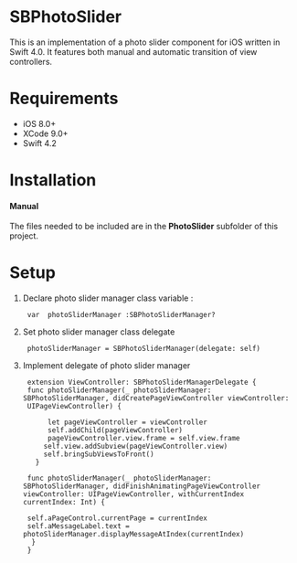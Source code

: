 # SBPhotoSlider

This is an implementation of a photo slider component for iOS written in Swift 4.0. 
It features both manual and automatic transition of view controllers.

# Requirements

* iOS 8.0+
* XCode 9.0+
* Swift 4.2

# Installation

#### Manual

The files needed to be included are in the **PhotoSlider** subfolder of this project.

# Setup

1. Declare photo slider manager class variable :

        var  photoSliderManager :SBPhotoSliderManager?

2. Set photo slider manager class delegate

        photoSliderManager = SBPhotoSliderManager(delegate: self)

3. Implement delegate of photo slider manager


        extension ViewController: SBPhotoSliderManagerDelegate {
        func photoSliderManager(_ photoSliderManager: SBPhotoSliderManager, didCreatePageViewController viewController:     
        UIPageViewController) {
   
             let pageViewController = viewController
             self.addChild(pageViewController)
             pageViewController.view.frame = self.view.frame
            self.view.addSubview(pageViewController.view)
            self.bringSubViewsToFront()
          }
    
        func photoSliderManager(_ photoSliderManager: SBPhotoSliderManager, didFinishAnimatingPageViewController viewController: UIPageViewController, withCurrentIndex currentIndex: Int) {

        self.aPageControl.currentPage = currentIndex
        self.aMessageLabel.text = photoSliderManager.displayMessageAtIndex(currentIndex)
         }
        }


